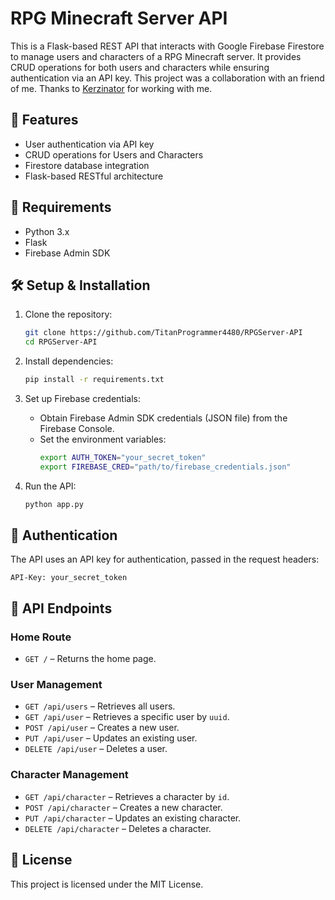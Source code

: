 # RPG Minecraft Server API

This is a Flask-based REST API that interacts with Google Firebase Firestore to manage users and characters of a RPG Minecraft server. It provides CRUD operations for both users and characters while ensuring authentication via an API key. This project was a collaboration with an friend of me. Thanks to [Kerzinator](https://github.com/Kerzinator24) for working with me.

## 🚀 Features
- User authentication via API key
- CRUD operations for Users and Characters
- Firestore database integration
- Flask-based RESTful architecture

## 📌 Requirements
- Python 3.x
- Flask
- Firebase Admin SDK

## 🛠 Setup & Installation

1. Clone the repository:
   ```bash
   git clone https://github.com/TitanProgrammer4480/RPGServer-API
   cd RPGServer-API
   ```

2. Install dependencies:
   ```bash
   pip install -r requirements.txt
   ```

3. Set up Firebase credentials:
   - Obtain Firebase Admin SDK credentials (JSON file) from the Firebase Console.
   - Set the environment variables:
     ```bash
     export AUTH_TOKEN="your_secret_token"
     export FIREBASE_CRED="path/to/firebase_credentials.json"
     ```

4. Run the API:
   ```bash
   python app.py
   ```

## 🔑 Authentication
The API uses an API key for authentication, passed in the request headers:
```http
API-Key: your_secret_token
```

## 📡 API Endpoints

### Home Route
- `GET /` – Returns the home page.

### User Management
- `GET /api/users` – Retrieves all users.
- `GET /api/user` – Retrieves a specific user by `uuid`.
- `POST /api/user` – Creates a new user.
- `PUT /api/user` – Updates an existing user.
- `DELETE /api/user` – Deletes a user.

### Character Management
- `GET /api/character` – Retrieves a character by `id`.
- `POST /api/character` – Creates a new character.
- `PUT /api/character` – Updates an existing character.
- `DELETE /api/character` – Deletes a character.

## 📜 License
This project is licensed under the MIT License.
